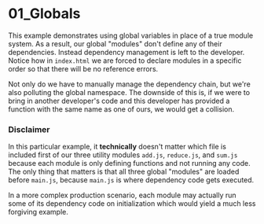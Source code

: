 # 01_Globals

This example demonstrates using global variables in place of a true module system. As a result,
our global "modules" don't define any of their dependencies. Instead dependency management is left
to the developer. Notice how in `index.html` we are forced to declare modules in a specific order so
that there will be no reference errors.

Not only do we have to manually manage the dependency chain, but we're also polluting the global namespace.
The downside of this is, if we were to bring in another developer's code and this developer has provided a function
with the same name as one of ours, we would get a collision.

### Disclaimer

In this particular example, it **technically** doesn't matter which file is included first of our three utility modules `add.js`,
`reduce.js`, and `sum.js` because each module is only defining functions and not running any code. The only thing that matters
is that all three global "modules" are loaded before `main.js`, because `main.js` is where dependency code gets executed.

In a more complex production scenario, each module may actually run some of its dependency code on initialization which would yield
a much less forgiving example.
